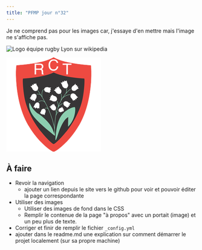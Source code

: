 ```yaml
---
title: "PFMP jour n°32"
--- 
```


Je ne comprend pas pour les images car, j'essaye d'en mettre mais l'image ne s'affiche pas.

![Logo équipe rugby Lyon sur wikipedia](https://upload.wikimedia.org/wikipedia/en/thumb/f/fd/Lyon_Olympique_Universitaire.svg/800px-Lyon_Olympique_Universitaire.svg.png)


![logo équipe rugby Toulon en local](/assets/images/RC_Toulon.png)


## À faire

- Revoir la navigation
  - ajouter un lien depuis le site vers le github pour voir et pouvoir éditer la page correspondante
- Utiliser des images
  - Utiliser des images de fond dans le CSS
  - Remplir le contenue de la page "à propos" avec un portait (image) et un peu plus de texte.
- Corriger et finir de remplir le fichier `_config.yml`
- ajouter dans le readme.md une explication sur comment démarrer le projet localement (sur sa propre machine)